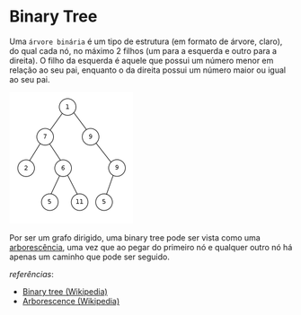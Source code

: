 # Binary Tree

Uma `árvore binária` é um tipo de estrutura (em formato de árvore, claro), do qual cada nó, no máximo 2 filhos (um para a esquerda e outro para a direita). O filho da esquerda é aquele que possui um número menor em relação ao seu pai, enquanto o da direita possui um número maior ou igual ao seu pai.

[![exemplo de árvore binária](../assets/binary_tree_representation.png)](https://en.wikipedia.org/wiki/Binary_tree)

Por ser um grafo dirigido, uma binary tree pode ser vista como uma [arborescência](https://en.wikipedia.org/wiki/Arborescence_(graph_theory)), uma vez que ao pegar do primeiro nó e qualquer outro nó há apenas um caminho que pode ser seguido.


*referências*:
* [Binary tree (Wikipedia)](https://en.wikipedia.org/wiki/Binary_tree)
* [Arborescence (Wikipedia)](https://en.wikipedia.org/wiki/Arborescence_(graph_theory))